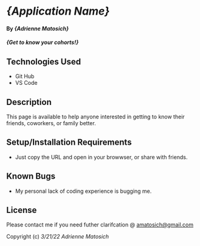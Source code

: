 # _{Application Name}_

#### By _**{Adrienne Matosich}**_

#### _{Get to know your cohorts!}_

## Technologies Used

* Git Hub
* VS Code 

## Description

This page is available to help anyone interested in getting to know their friends, coworkers, or family better.

## Setup/Installation Requirements

* Just copy the URL and open in your browwser, or share with friends. 


## Known Bugs

* My personal lack of coding experience is bugging me. 

## License

Please contact me if you need futher clarifcation @ amatosich@gmail.com 

Copyright (c) _3/21/22 Adrienne Matosich_

